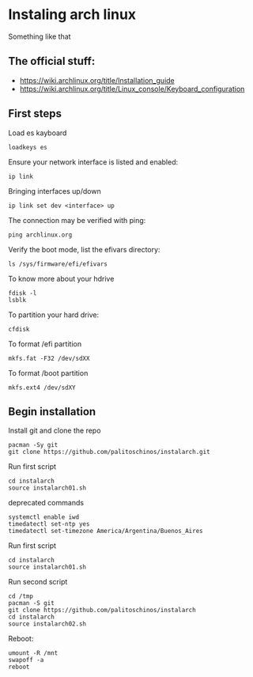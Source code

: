 # Instaling arch linux
Something like that

## The official stuff:
- https://wiki.archlinux.org/title/Installation_guide
- https://wiki.archlinux.org/title/Linux_console/Keyboard_configuration

## First steps
Load es kayboard
```
loadkeys es
```

Ensure your network interface is listed and enabled:
```
ip link
```
Bringing interfaces up/down
```
ip link set dev <interface> up
```

The connection may be verified with ping:
```
ping archlinux.org
```

Verify the boot mode, list the efivars directory:
```
ls /sys/firmware/efi/efivars
```

To know more about your hdrive
```
fdisk -l
lsblk
```

To partition your hard drive:
```
cfdisk
```

To format /efi partition
```
mkfs.fat -F32 /dev/sdXX
```

To format /boot partition
```
mkfs.ext4 /dev/sdXY
```
## Begin installation

Install git and clone the repo
```
pacman -Sy git
git clone https://github.com/palitoschinos/instalarch.git
```

Run first script
```
cd instalarch
source instalarch01.sh
```

deprecated commands
```
systemctl enable iwd
timedatectl set-ntp yes
timedatectl set-timezone America/Argentina/Buenos_Aires
```

Run first script
```
cd instalarch
source instalarch01.sh
```

Run second script
```
cd /tmp
pacman -S git
git clone https://github.com/palitoschinos/instalarch
cd instalarch
source instalarch02.sh
```

Reboot:
```
umount -R /mnt
swapoff -a
reboot
```



